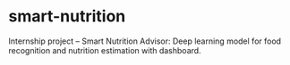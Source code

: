 # smart-nutrition
Internship project – Smart Nutrition Advisor: Deep learning model for food recognition and nutrition estimation with dashboard.

